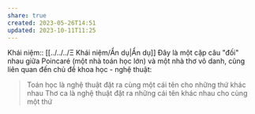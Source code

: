```yaml
---
share: true
created: 2023-05-26T14:51
updated: 2023-10-11T11:25
---
```

Khái niệm:: [[../../../Ξ Khái niệm/Ẩn dụ|Ẩn dụ]]
Đây là một cặp câu "đối" nhau giữa Poincaré (một nhà toán học lớn) và một nhà thơ vô danh, cũng liên quan đến chủ đề khoa học - nghệ thuật:
> Toán học là nghệ thuật đặt ra cùng một cái tên cho những thứ khác nhau
> Thơ ca là nghệ thuật đặt ra những cái tên khác nhau cho cùng một thứ
